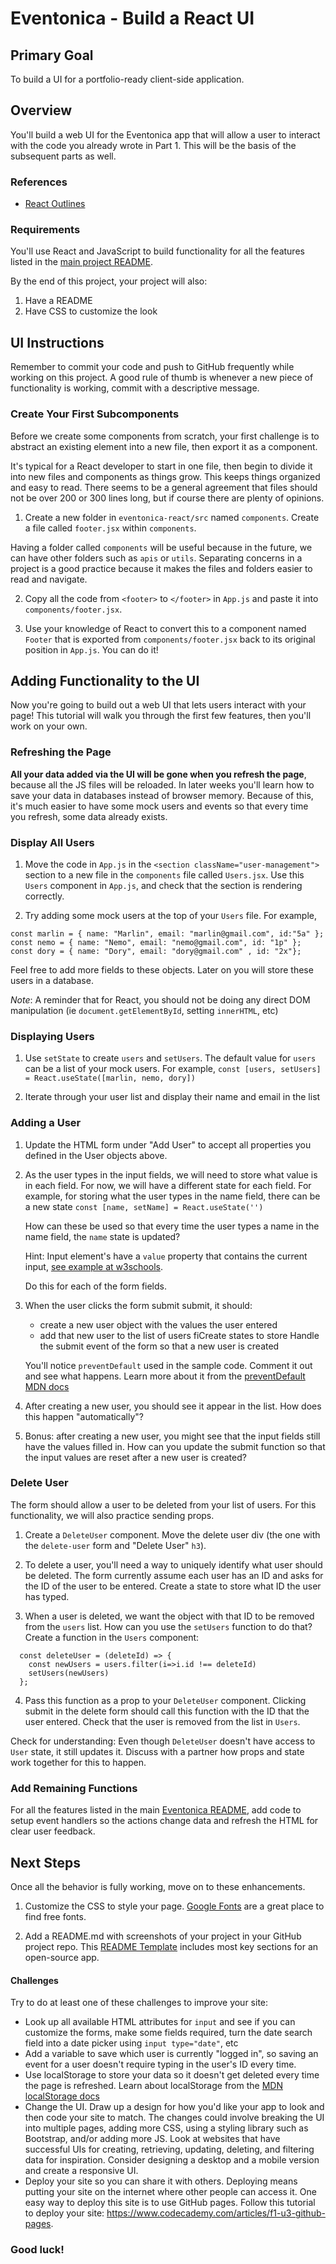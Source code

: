 # Eventonica - Build a React UI

## Primary Goal

To build a UI for a portfolio-ready client-side application.

## Overview

You'll build a web UI for the Eventonica app that will allow a user to interact with the code you already wrote in Part 1. This will be the basis of the subsequent parts as well.

### References

- [React Outlines](/react-js)

### Requirements

You'll use React and JavaScript to build functionality for all the features listed in the [main project README](./README.md#project-requirements).

By the end of this project, your project will also:

1. Have a README
2. Have CSS to customize the look

## UI Instructions

Remember to commit your code and push to GitHub frequently while working on this project. A good rule of thumb is whenever a new piece of functionality is working, commit with a descriptive message.

### Create Your First Subcomponents

Before we create some components from scratch, your first challenge is to abstract an existing element into a new file, then export it as a component.

It's typical for a React developer to start in one file, then begin to divide it into new files and components as things grow.  This keeps things organized and easy to read.  There seems to be a general agreement that files should not be over 200 or 300 lines long, but if course there are plenty of opinions.

1. Create a new folder in `eventonica-react/src` named `components`.  Create a file called `footer.jsx` within `components`.

Having a folder called `components` will be useful because in the future, we can have other folders such as `apis` or `utils`. Separating concerns in a project is a good practice because it makes the files and folders easier to read and navigate. 

2. Copy all the code from `<footer>` to `</footer>` in `App.js` and paste it into `components/footer.jsx`.

3.  Use your knowledge of React to convert this to a component named `Footer` that is exported from `components/footer.jsx` back to its original position in `App.js`. You can do it!

## Adding Functionality to the UI

Now you're going to build out a web UI that lets users interact with your page! This tutorial will walk you through the first few features, then you'll work on your own.

### Refreshing the Page

**All your data added via the UI will be gone when you refresh the page**, because all the JS files will be reloaded. In later weeks you'll learn how to save your data in databases instead of browser memory. Because of this, it's much easier to have some mock users and events so that every time you refresh, some data already exists.

### Display All Users

1. Move the code in `App.js` in the `<section className="user-management">` section to a new file in the `components` file called `Users.jsx`. Use this `Users` component in `App.js`, and check that the section is rendering correctly.

2. Try adding some mock users at the top of your `Users` file. For example,
```
const marlin = { name: "Marlin", email: "marlin@gmail.com", id:"5a" };
const nemo = { name: "Nemo", email: "nemo@gmail.com", id: "1p" };
const dory = { name: "Dory", email: "dory@gmail.com" , id: "2x"};
```
Feel free to add more fields to these objects. Later on you will store these users in a database. 

*Note*: A reminder that for React, you should not be doing any direct DOM manipulation (ie `document.getElementById`, setting `innerHTML`, etc)

### Displaying Users

1. Use `setState` to create `users` and `setUsers`. The default value for `users` can be a list of your mock users. For example,
 `const [users, setUsers] = React.useState([marlin, nemo, dory])`

2. Iterate through your user list and display their name and email in the list

### Adding a User

1. Update the HTML form under "Add User" to accept all properties you defined in the User objects above. 

2. As the user types in the input fields, we will need to store what value is in each field. For now, we will have a different state for each field. For example, for storing what the user types in the name field, there can be a new state 
 `const [name, setName] = React.useState('')`

    How can these be used so that every time the user types a name in the name field, the `name` state is updated?

    Hint: Input element's have a `value` property that contains the current input, [see example at w3schools](https://www.w3schools.com/jsref/prop_text_value.asp).

    Do this for each of the form fields.  

3. When the user clicks the form submit submit, it should:
    - create a new user object with the values the user entered
    - add that new user to the list of users fiCreate states to store Handle the submit event of the form so that a new user is created
    
    You'll notice `preventDefault` used in the sample code. Comment it out and see what happens. Learn more about it from the [preventDefault MDN docs](https://developer.mozilla.org/en-US/docs/Web/API/Event/preventDefault)

4. After creating a new user, you should see it appear in the list. How does this happen "automatically"?

5. Bonus: after creating a new user, you might see that the input fields still have the values filled in. How can you update the submit function so that the input values are reset after a new user is created?

### Delete User

The form should allow a user to be deleted from your list of users. For this functionality, we will also practice sending props. 

1. Create a `DeleteUser` component. Move the delete user div (the one with the `delete-user` form and "Delete User" `h3`).

2. To delete a user, you'll need a way to uniquely identify what user should be deleted. The form currently assume each user has an ID and asks for the ID of the user to be entered. Create a state to store what ID the user has typed. 

3. When a user is deleted, we want the object with that ID to be removed from the `users` list. How can you use the `setUsers` function to do that? Create a function in the `Users` component:
```
  const deleteUser = (deleteId) => {
    const newUsers = users.filter(i=>i.id !== deleteId)
    setUsers(newUsers)
  };
```

4. Pass this function as a prop to your `DeleteUser` component. Clicking submit in the delete form should call this function with the ID that the user entered. Check that the user is removed from the list in `Users`. 

Check for understanding: Even though `DeleteUser` doesn't have access to `User` state, it still updates it. Discuss with a partner how props and state work together for this to happen.  

### Add Remaining Functions

For all the features listed in the main [Eventonica README](./README.md), add code to setup event handlers so the actions change data and refresh the HTML for clear user feedback.

## Next Steps

Once all the behavior is fully working, move on to these enhancements.

1. Customize the CSS to style your page. [Google Fonts](https://fonts.google.com/) are a great place to find free fonts.

1. Add a README.md with screenshots of your project in your GitHub project repo. This [README Template](https://github.com/othneildrew/Best-README-Template) includes most key sections for an open-source app.

#### Challenges

Try to do at least one of these challenges to improve your site:

- Look up all available HTML attributes for `input` and see if you can customize the forms, make some fields required, turn the date search field into a date picker using `input type="date"`, etc
- Add a variable to save which user is currently "logged in", so saving an event for a user doesn't require typing in the user's ID every time.
- Use localStorage to store your data so it doesn't get deleted every time the page is refreshed. Learn about localStorage from the [MDN localStorage docs](https://developer.mozilla.org/en-US/docs/Web/API/Window/localStorage)
- Change the UI. Draw up a design for how you'd like your app to look and then code your site to match. The changes could involve breaking the UI into multiple pages, adding more CSS, using a styling library such as Bootstrap, and/or adding more JS. Look at websites that have successful UIs for creating, retrieving, updating, deleting, and filtering data for inspiration. Consider designing a desktop and a mobile version and create a responsive UI.
- Deploy your site so you can share it with others. Deploying means putting your site on the internet where other people can access it. One easy way to deploy this site is to use GitHub pages. Follow this tutorial to deploy your site: https://www.codecademy.com/articles/f1-u3-github-pages.

### Good luck!

